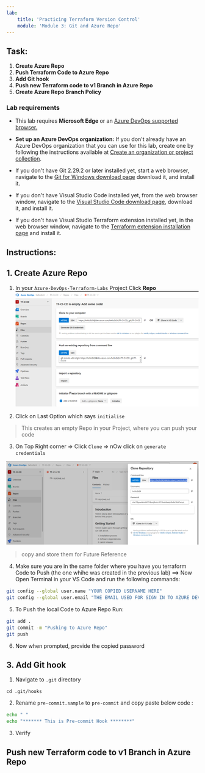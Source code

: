```yaml
---
lab:
    title: 'Practicing Terraform Version Control'
    module: 'Module 3: Git and Azure Repo'
---
```


## Task:
1. **Create Azure Repo**
2. **Push Terraform Code to Azure Repo**
3. **Add Git hook**
4. **Push new Terraform code to v1 Branch in Azure Repo**
5. **Create Azure Repo Branch Policy**

### Lab requirements

- This lab requires **Microsoft Edge** or an [Azure DevOps supported browser.](https://docs.microsoft.com/azure/devops/server/compatibility)

- **Set up an Azure DevOps organization:** If you don't already have an Azure DevOps organization that you can use for this lab, create one by following the instructions available at [Create an organization or project collection](https://docs.microsoft.com/azure/devops/organizations/accounts/create-organization).

- If you don't have Git 2.29.2 or later installed yet, start a web browser, navigate to the [Git for Windows download page](https://gitforwindows.org/) download it, and install it.
- If you don't have Visual Studio Code installed yet, from the web browser window, navigate to the [Visual Studio Code download page](https://code.visualstudio.com/), download it, and install it.
- If you don't have Visual Studio Terraform extension installed yet, in the web browser window, navigate to the [Terraform extension installation page](https://marketplace.visualstudio.com/items?itemName=HashiCorp.terraform) and install it.

## Instructions:
## 1. **Create Azure Repo**
1. In your `Azure-DevOps-Terraform-Labs` Project Click **Repo**
 ![Create-Repo](../images/azure-repo-homepage.png)

2. Click on Last Option which says `initialise`
> This creates an empty Repo in your Project, where you can push your code 
3. On Top Right corner => Click `Clone` => nOw click on `generate credentials`

![gen-creds](../images/3-repo-gen-creds.png)

> copy and store them for Future Reference

4. Make sure you are in the same folder where you have you terraform Code to Push (the one whihc was created in the previous lab) ==> Now Open Terminal in your VS Code and run the following commands:

```sh
git config --global user.name "YOUR COPIED USERNAME HERE"
git config --global user.email "THE EMAIL USED FOR SIGN IN TO AZURE DEVOPS"
```
5. To Push the local Code to Azure Repo Run:

```sh
git add .
git commit -m "Pushing to Azure Repo"
git push 
```

6. Now when prompted, provide the copied password 

## 3. **Add Git hook**
1. Navigate to `.git` directory

```
cd .git/hooks
```

2. Rename `pre-commit.sample` to `pre-commit` and copy paste below code :
```sh
echo " " 
echo "******* This is Pre-commit Hook ********"
```

3. Verify

## **Push new Terraform code to v1 Branch in Azure Repo**